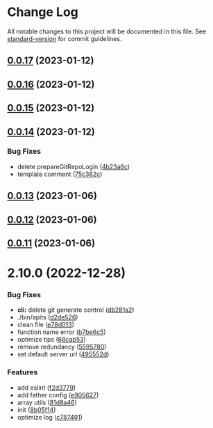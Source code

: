 # Change Log

All notable changes to this project will be documented in this file. See [standard-version](https://github.com/conventional-changelog/standard-version) for commit guidelines.

<a name="0.0.17"></a>
## [0.0.17](https://github.com/samwangdd/WALLE/compare/v0.0.16...v0.0.17) (2023-01-12)



<a name="0.0.16"></a>
## [0.0.16](https://github.com/samwangdd/WALLE/compare/v0.0.15...v0.0.16) (2023-01-12)



<a name="0.0.15"></a>
## [0.0.15](https://github.com/samwangdd/WALLE/compare/v0.0.14...v0.0.15) (2023-01-12)



<a name="0.0.14"></a>
## [0.0.14](https://github.com/samwangdd/WALLE/compare/v0.0.13...v0.0.14) (2023-01-12)


### Bug Fixes

* delete prepareGitRepoLogin ([4b23a6c](https://github.com/samwangdd/WALLE/commit/4b23a6c))
* template comment ([75c362c](https://github.com/samwangdd/WALLE/commit/75c362c))



<a name="0.0.13"></a>
## [0.0.13](https://github.com/samwangdd/WALLE/compare/v0.0.12...v0.0.13) (2023-01-06)



<a name="0.0.12"></a>
## [0.0.12](https://github.com/samwangdd/WALLE/compare/v0.0.11...v0.0.12) (2023-01-06)



<a name="0.0.11"></a>
## [0.0.11](https://github.com/samwangdd/WALLE/compare/v2.10.0...v0.0.11) (2023-01-06)



<a name="2.10.0"></a>
# 2.10.0 (2022-12-28)


### Bug Fixes

* **cli:** delete git generate control ([db281a2](https://github.com/samwangdd/WALLE/commit/db281a2))
* ./bin/apits ([d2de526](https://github.com/samwangdd/WALLE/commit/d2de526))
* clean file ([e78d013](https://github.com/samwangdd/WALLE/commit/e78d013))
* function name error ([b7be6c5](https://github.com/samwangdd/WALLE/commit/b7be6c5))
* optimize tips ([68cab53](https://github.com/samwangdd/WALLE/commit/68cab53))
* remove redundancy ([5595780](https://github.com/samwangdd/WALLE/commit/5595780))
* set default server url ([495552d](https://github.com/samwangdd/WALLE/commit/495552d))


### Features

* add eslint ([f2d3779](https://github.com/samwangdd/WALLE/commit/f2d3779))
* add father config ([e905627](https://github.com/samwangdd/WALLE/commit/e905627))
* array utils ([81d8a46](https://github.com/samwangdd/WALLE/commit/81d8a46))
* init ([8b05f14](https://github.com/samwangdd/WALLE/commit/8b05f14))
* optimize log ([c787491](https://github.com/samwangdd/WALLE/commit/c787491))
